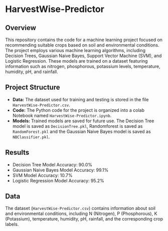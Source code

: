 # HarvestWise-Predictor

## Overview
This repository contains the code for a machine learning project focused on recommending suitable crops based on soil and environmental conditions. The project employs various machine learning algorithms, including Decision Trees, Gaussian Naive Bayes, Support Vector Machine (SVM), and Logistic Regression. These models are trained on a dataset featuring information such as nitrogen, phosphorous, potassium levels, temperature, humidity, pH, and rainfall.

## Project Structure

- **Data:** The dataset used for training and testing is stored in the file `HarvestWise-Predictor.csv`.
- **Code:** The Python code for the project is organized into a colab Notebook named `HarvestWise-Predictor.ipynb`.
- **Models:** Trained models are saved for future use. The Decision Tree model is saved as `DecisionTree.pkl`, Randomforest is saved as `RandomForest.pkl` and the Gaussian Naive Bayes model is saved as `NBClassifier.pkl`.

## Results

- Decision Tree Model Accuracy: 90.0%
- Gaussian Naive Bayes Model Accuracy: 99.1%
- SVM Model Accuracy: 10.7%
- Logistic Regression Model Accuracy: 95.2%


## Data

The dataset (`HarvestWise-Predictor.csv`) contains information about soil and environmental conditions, including N (Nitrogen), P (Phosphorous), K (Potassium), temperature, humidity, pH, rainfall, and the corresponding crop labels.

